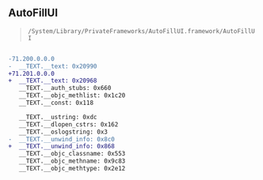 ## AutoFillUI

> `/System/Library/PrivateFrameworks/AutoFillUI.framework/AutoFillUI`

```diff

-71.200.0.0.0
-  __TEXT.__text: 0x20990
+71.201.0.0.0
+  __TEXT.__text: 0x20968
   __TEXT.__auth_stubs: 0x660
   __TEXT.__objc_methlist: 0x1c20
   __TEXT.__const: 0x118

   __TEXT.__ustring: 0xdc
   __TEXT.__dlopen_cstrs: 0x162
   __TEXT.__oslogstring: 0x3
-  __TEXT.__unwind_info: 0x8c0
+  __TEXT.__unwind_info: 0x868
   __TEXT.__objc_classname: 0x553
   __TEXT.__objc_methname: 0x9c83
   __TEXT.__objc_methtype: 0x2e12

```
